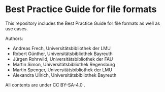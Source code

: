 # Best Practice Guide for file formats

This repository includes the Best Practice Guide for file formats as well as use cases.

Authors:
- Andreas Frech, Universitätsbibliothek der LMU
- Robert Günther, Universitätsbibliothek Bayreuth
- Jürgen Rohrwild, Universitätsbibliothek der FAU
- Martin Simon, Universitätsbibliothek Regensburg
- Martin Spenger, Universitätsbibliothek der LMU
- Alexandra Ullrich, Universitätsbibliothek Bayreuth
  
All contents are under CC BY-SA-4.0 .

